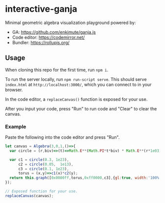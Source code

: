 # interactive-ganja

Minimal geometric algebra visualization playground powered by:
- GA: https://github.com/enkimute/ganja.js
- Code editor: https://codemirror.net/
- Bundler: https://rollupjs.org/

## Usage

When cloning this repo for the first time, run `npm i`.

To run the server locally, run `npm run-script serve`. This should serve `index.html` at `http://localhost:3000/`, which you can connect to in your browser.

In the code editor, a `replaceCanvas()` function is exposed for your use.

After you input your code, press "Run" to run code and "Clear" to clear the canvas.

### Example

Paste the following into the code editor and press "Run".

```js
let canvas = Algebra(3,0,1,()=>{
  var circle = (r,biv)=>(t)=>Math.E**(Math.PI*t*biv) * Math.E**(r*1e03);

  var c1 = circle(0.3, 1e23),
      c2 = circle(0.05,  1e13),
      c3 = circle(0.1, 1e23),         
      torus = (x,y)=>c1(x)*c2(y);
  return this.graph([0x0000ff,torus,0xff0000,c3],{gl:true, width:'100%', height:'400px'})
});

// Exposed function for your use.
replaceCanvas(canvas);
```
